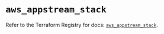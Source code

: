 # `aws_appstream_stack`

Refer to the Terraform Registry for docs: [`aws_appstream_stack`](https://registry.terraform.io/providers/hashicorp/aws/5.54.1/docs/resources/appstream_stack).
